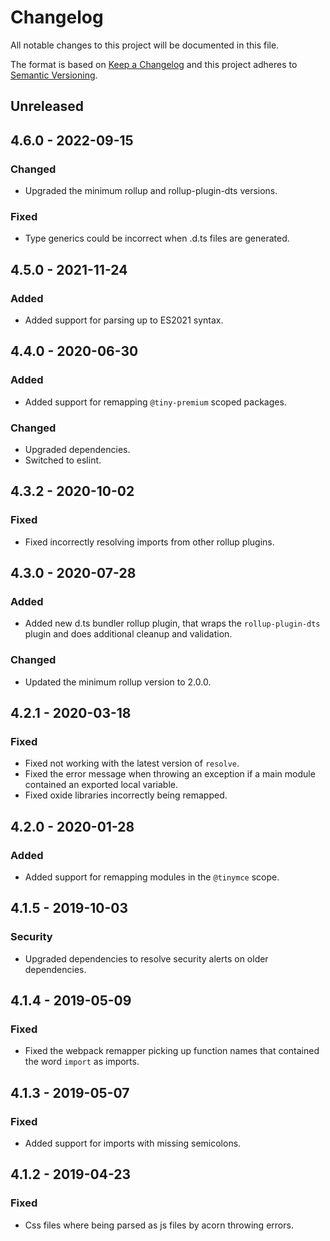 # Changelog
All notable changes to this project will be documented in this file.

The format is based on [Keep a Changelog](http://keepachangelog.com/en/1.0.0/)
and this project adheres to [Semantic Versioning](http://semver.org/spec/v2.0.0.html).

## Unreleased

## 4.6.0 - 2022-09-15

### Changed
- Upgraded the minimum rollup and rollup-plugin-dts versions.

### Fixed
- Type generics could be incorrect when .d.ts files are generated.

## 4.5.0 - 2021-11-24

### Added
- Added support for parsing up to ES2021 syntax.

## 4.4.0 - 2020-06-30

### Added
- Added support for remapping `@tiny-premium` scoped packages.

### Changed
- Upgraded dependencies.
- Switched to eslint.

## 4.3.2 - 2020-10-02

### Fixed
- Fixed incorrectly resolving imports from other rollup plugins.

## 4.3.0 - 2020-07-28

### Added
- Added new d.ts bundler rollup plugin, that wraps the `rollup-plugin-dts` plugin and does additional cleanup and validation.

### Changed
- Updated the minimum rollup version to 2.0.0.

## 4.2.1 - 2020-03-18

### Fixed
- Fixed not working with the latest version of `resolve`.
- Fixed the error message when throwing an exception if a main module contained an exported local variable.
- Fixed oxide libraries incorrectly being remapped.

## 4.2.0 - 2020-01-28

### Added
- Added support for remapping modules in the `@tinymce` scope.

## 4.1.5 - 2019-10-03

### Security
- Upgraded dependencies to resolve security alerts on older dependencies.

## 4.1.4 - 2019-05-09

### Fixed
- Fixed the webpack remapper picking up function names that contained the word `import` as imports.

## 4.1.3 - 2019-05-07

### Fixed
- Added support for imports with missing semicolons.

## 4.1.2 - 2019-04-23

### Fixed
- Css files where being parsed as js files by acorn throwing errors.
